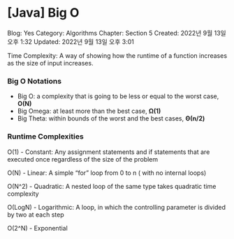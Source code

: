 # [Java] Big O

Blog: Yes
Category: Algorithms
Chapter: Section 5
Created: 2022년 9월 13일 오후 1:32
Updated: 2022년 9월 13일 오후 3:01

Time Complexity: A way of showing how the runtime of a function increases as the size of input increases.

### Big O Notations

- Big O: a complexity that is going to be less or equal to the worst case, **O(N)**
- Big Omega: at least more than the best case, **Ω(1)**
- Big Theta: within bounds of the worst and the best cases, **Θ(n/2)**

### Runtime Complexities

O(1) - Constant: Any assignment statements and if statements that are executed once regardless of the size of the problem

O(N) - Linear: A simple “for” loop from 0 to n ( with no internal loops)

O(N^2) - Quadratic: A nested loop of the same type takes quadratic time complexity

O(LogN) - Logarithmic: A loop, in which the controlling parameter is divided by two at each step

O(2^N) - Exponential